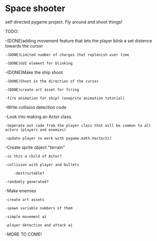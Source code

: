 # Space shooter
 self directed pygame project. Fly around and shoot things!

TODO:

-(DONE)adding movement feature that lets the player blink a set distence towards the cursor

    -(DONE)Limited number of charges that replenish over time
    
    -(DONE)GUI element for blinking
-(DONE)Make the ship shoot

    -(DONE)Shoot in the direction of the cursor
    
    -(DONE)create art asset for firing
    
    -fire animation for ship? (aseprite animation tutorial)
    
-Write collision detection code

-Look into making an Actor class.

    -Seperate out code from the player class that will be common to all actors (players and enemies)
    
    -update player to work with pygame.math.Vector2()
    
-Create sprite object "terrain"

    -is this a child of Actor?
    
    -collision with player and bullets
    
        -destructable?
        
    -randomly generated?
    
-Make enemies

    -create art assets
    
    -spawn variable numbers of them
    
    -simple movement ai
    
    -player detection and attack ai
    
-MORE TO COME!
